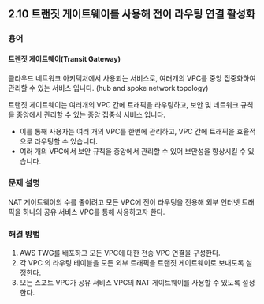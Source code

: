 ## 2.10 트랜짓 게이트웨이를 사용해 전이 라우팅 연결 활성화

### 용어

#### 트렌짓 게이트웨이(Transit Gateway)

클라우드 네트워크 아키텍처에서 사용되는 서비스로, 여러개의 VPC를 중앙 집중화하여 관리할 수 있는 서비스 입니다. (hub and spoke network topology)

트랜짓 게이트웨이는 여러개의 VPC 간에 트래픽을 라우팅하고, 보안 및 네트워크 규칙을 중앙에서 관리할 수 있는 중앙 집중식 서비스 입니다.

- 이를 통해 사용자는 여러 개의 VPC를 한번에 관리하고, VPC 간에 트래픽을 효율적으로 라우팅할 수 있습니다.
- 여러 개의 VPC에서 보안 규칙을 중앙에서 관리할 수 있어 보안성을 향상시킬 수 있습니다.

### 문제 설명

NAT 게이트웨이의 수를 줄이려고 모든 VPC에 전이 라우팅을 전용해 외부 인터넷 트래픽을 하나의 공유 서비스 VPC를 통해 사용하고자 한다.

### 해결 방법

1. AWS TWG를 배포하고 모든 VPC에 대한 전송 VPC 연결을 구성한다.
2. 각 VPC 의 라우팅 테이블을 모든 외부 트래픽을 트랜짓 게이트웨이로 보내도록 설정한다.
3. 모든 스포트 VPC가 공유 서비스 VPC의 NAT 게이트웨이를 사용할 수 있도록 설정한다.
